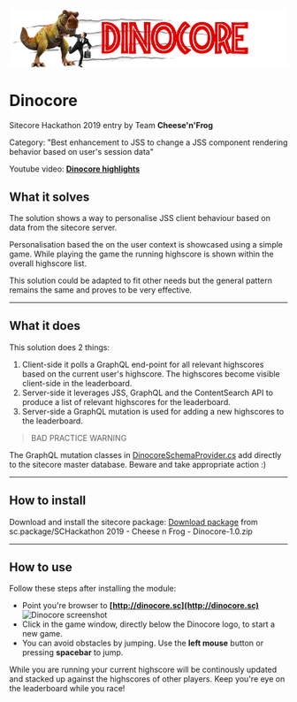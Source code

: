 ![Dinocore Logo](documentation/images/logo.png?raw=true "Dinocore Logo")

# Dinocore

Sitecore Hackathon 2019 entry by Team **Cheese'n'Frog**

Category: "Best enhancement to JSS to change a JSS component rendering behavior based on user's session data"

Youtube video: **[Dinocore highlights](http://youtube.com/watch?v=xxx)**

## What it solves
The solution shows a way to personalise JSS client behaviour based on data from the sitecore server. 

Personalisation based the on the user context is showcased using a simple game. While playing the game the running highscore is shown within the overall highscore list.

This solution could be adapted to fit other needs but the general pattern remains the same and proves to be very effective.

---

## What it does
This solution does 2 things: 
1. Client-side it polls a GraphQL end-point for all relevant highscores based on the current user's highscore. The highscores become visible client-side in the leaderboard.
1. Server-side it leverages JSS, GraphQL and the ContentSearch API to produce a list of relevant highscores for the leaderboard. 
1. Server-side a GraphQL mutation is used for adding a new highscores to the leaderboard.

> BAD PRACTICE WARNING

The GraphQL mutation classes in [DinocoreSchemaProvider.cs](src/dotnet/Feature/Highscores/website/Providers/DinocoreSchemaProvider.cs) add directly to the sitecore master database. Beware and take appropriate action :)

---

## How to install
Download and install the sitecore package:
   [Download package](sc.package/SCHackathon%202019%20-%20Cheese%20n%20Frog%20-%20Dinocore-1.0.zip) from sc.package/SCHackathon 2019 - Cheese n Frog - Dinocore-1.0.zip

---

## How to use
Follow these steps after installing the module:
* Point you're browser to **[http://dinocore.sc](http://dinocore.sc)**
![Dinocore screenshot](documentation/images/screenshot.png?raw=true "Dinocore screenshot")
* Click in the game window, directly below the Dinocore logo, to start a new game.
* You can avoid obstacles by jumping. Use the **__left mouse__** button or pressing **__spacebar__** to jump.

While you are running your current highscore will be continously updated and stacked up against the highscores of other players. Keep you're eye on the leaderboard while you race!
